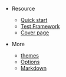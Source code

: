 * Resource
  * [Quick start](quick-start.md)
  * [Test Framework](test/index.md)
  * [Cover page](cover.md)

* More
  * [themes](themes.md)
  * [Options](options.md)
  * [Markdown](markdown.md)